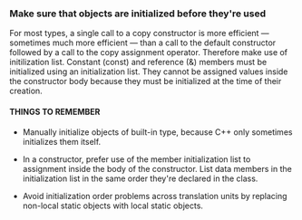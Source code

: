  ### Make sure that objects are initialized before they're used

For most types, a single call to a copy constructor is more efficient — sometimes much more efficient — than a call to the default constructor followed by a call to the copy assignment operator. Therefore make use of initilization list.
Constant (const) and reference (&) members must be initialized using an initialization list. They cannot be assigned values inside the constructor body because they must be initialized at the time of their creation.

#### THINGS TO REMEMBER
* Manually initialize objects of built-in type, because C++ only sometimes initializes them itself.

* In a constructor, prefer use of the member initialization list to assignment inside the body of the constructor. List data members in the initialization list in the same order they're declared in the class.
* Avoid initialization order problems across translation units by replacing non-local static objects with local static objects.